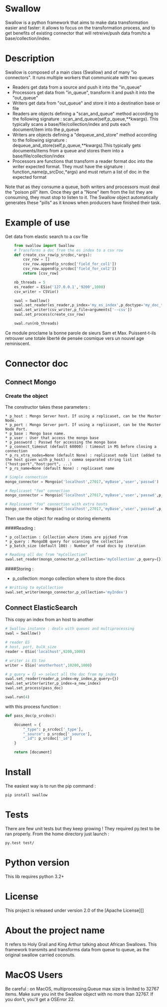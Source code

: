 Swallow
========

Swallow is a python framework that aims to make data transformation easier and faster: it allows to focus on the transformation process, and to get
benefits of existing connector that will retreive/push data from/to a base/collection/index.

# Description
Swallow is composed of a main class (Swallow) and of many "io connectors".
It runs multiple workers that communicate with two queues
* Readers get data from a source and push it into the "in_queue"
* Processors get data from "in_queue", transform it and push it into the "out_queue"
* Writers get data from "out_queue" and store it into a destination base or file
* Readers are objects defining a "scan_and_queue" method according to the following signature : scan_and_queue(self,p_queue,**kwargs). This typically scans a base/file/collection/index and puts each document/item into the p_queue
* Writers are objects defining a "dequeue_and_store" method according to the following signature : dequeue_and_store(self,p_queue,**kwargs).This typically gets documents/items from a queue and stores them into a base/file/collection/index
* Processors are functions that transform a reader format doc into the writer expected format. They must have the signature : function_name(p_srcDoc,*args) and must return a list of doc in the expected format

Note that as they consume a queue, both writers and processors must deal the "poison pill" item. Once they get a "None" item from
the list they are consuming, they must stop to listen to it.
The Swallow object automatically generates these "pills" as it knows when producers have finished their task.

# Example of use
Get data from elastic search to a csv file

```python
    from swallow import Swallow
    # Transforms a doc from the es index to a csv row
    def create_csv_row(p_srcdoc,*args):
        csv_row = []
        csv_row.append(p_srcdoc['field_for_col1'])
        csv_row.append(p_srcdoc['field_for_col2'])
        return [csv_row]

    nb_threads = 5
    es_reader = ESio('127.0.0.1','9200',1000)
    csv_writer = CSVio()

    swal = Swallow()
    swal.set_reader(es_reader,p_index='my_es_index',p_doctype='my_doc_type',p_query={})
    swal.set_writer(csv_writer,p_file=arguments['--csv'])
    swal.set_process(create_csv_row)

    swal.run(nb_threads)
```

Ce module proclame la bonne parole de sieurs Sam et Max. Puissent-t-ils
retrouver une totale liberté de pensée cosmique vers un nouvel age
reminiscent.

# Connector doc
## Connect Mongo

### Create the object

The constructor takes these parameters :

    * p_host : Mongo Server host. If using a replicaset, can be the Master Node.
    * p_port : Mongo Server port. If using a replicaset, can be the Master Node Port.
    * p_base : Mongo base name.
    * p_user : User that access the mongo base
    * p_password : Passwd for accessing the mongo base
    * p_connect_timeout (default 60000) : timeout in MS before closing a connection
    * p_rs_xtra_nodes=None (default None) : replicaset node list (added to the host given with p_host) : comma separated string list ("host:port","host:port", ...)
    * p_rs_name=None (default None) : replicaset name

```python
# Simple connection
mongo_connector = Mongoio('localhost',27017,'myBase','user','passwd')

# Replicaset "foo" connection
mongo_connector = Mongoio('localhost',27017,'myBase','user','passwd',p_rs_name="foo")

# Replicaset "foo" connection with extra hosts
mongo_connector = Mongoio('localhost',27017,'myBase','user','passwd',p_rs_name="foo",p_rs_xtra_nodes=['localhost:27018','localhost:27019'])
```

Then use the object for reading or storing elements

####Reading :

    * p_collection : Collection where items are picked from
    * p_query : MongoDB query for scanning the collection
    * p_batch_size (default 100) : Number of read docs by iteration
 
```python
# Reading all doc from "myCollection"
swal.set_reader(mongo_connector,p_collection='myCollection',p_query={})
```

####Storing :

* p_collection: mongo collection where to store the docs

```python
# Writting to myCollection
swal.set_writer(mongo_connector,p_collection='myIndex')
```

## Connect ElasticSearch
This copy an index from an host to another

```python
# Swallow instance : deals with queues and multiprocessing
swal = Swallow()

# reader ES
# host, port, bulk_size
reader = ESio('localhost',9200,1000)

# writer is ES too
writer = ESio('anotherhost',10200,1000)

# p_query = {} => select all the doc from my_index
swal.set_reader(reader,p_index=my_index,p_query={})
swal.set_writer(writer,p_index=a_new_index)
swal.set_process(pass_doc)

swal.run(4)
```

with this process function :

```python
def pass_doc(p_srcdoc):

    document = {
        "_type": p_srcdoc['_type'],
        "_source": p_srcdoc['_source'],
        "_id": p_srcdoc['_id']
    }

    return [document]
```

# Install

The easiest way is to run the pip command :

```
pip install swallow
```

# Tests

There are few unit tests but they keep growing !
They required py.test to be ran properly. From the home directory just launch :

```
py.test test/
```

# Python version
This lib requires python 3.2+

# License

This project is released under version 2.0 of the [Apache License][]

# About the project name

It refers to Holy Grail and King Arthur talking about African Swallows. This framework transmits and transforms data from queue to queue, as the original swallow carried coconuts.

# MacOS Users

Be careful : on MacOS, multiprocessing.Queue max size is limited to 32767 items. Make sure you init the Swallow object with no more than 32767. If you don't, you'll get a OSError 22.